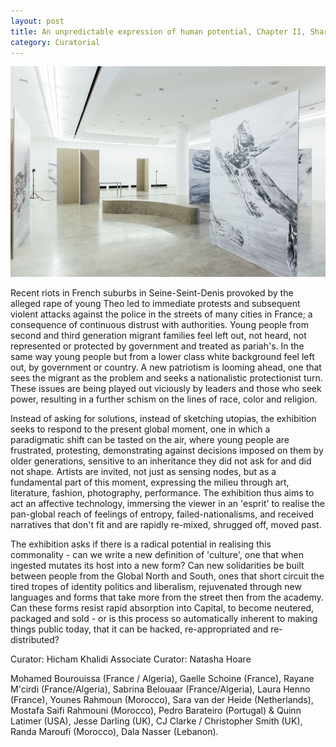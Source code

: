 ```yaml
---
layout: post
title: An unpredictable expression of human potential, Chapter II, Sharjah Biennial 2017, Beirut Arts Center.
category: Curatorial
---
```


![11-30-11-1](/assets/img/28-6-17.jpg)

Recent riots in French suburbs in Seine-Seint-Denis provoked by the alleged rape of young Theo led to immediate protests and subsequent violent attacks against the police in the streets of many cities in France; a consequence of continuous distrust with authorities. Young people from second and third generation migrant families feel left out, not heard, not represented or protected by government and treated as pariah's. In the same way young people but from a lower class white background feel left out, by government or country. A new patriotism is looming ahead, one that sees the migrant as the problem and seeks a nationalistic protectionist turn. These issues are being played out viciously by  leaders and those who seek power, resulting in a further schism on the lines of race, color and religion.

Instead of asking for solutions, instead of sketching utopias, the exhibition seeks to respond to the present global moment, one in which a paradigmatic shift can be tasted on the air, where young people are frustrated, protesting, demonstrating against decisions imposed on them by older generations, sensitive to an inheritance they did not ask for and did not shape. Artists are invited, not just as sensing nodes, but as a fundamental part of this moment, expressing the milieu through art, literature, fashion, photography, performance. The exhibition thus aims to act an affective technology, immersing the viewer in an 'esprit' to realise the pan-global reach of feelings of entropy, failed-nationalisms, and received narratives that don't fit and are rapidly re-mixed, shrugged off, moved past.

The exhibition asks if there is a radical potential in realising this commonality - can we write a new definition of 'culture', one that when ingested mutates its host into a new form? Can new solidarities be built between people from the Global North and South, ones that short circuit the tired tropes of identity politics and liberalism, rejuvenated through new languages and forms that take more from the street then from the academy. Can these forms resist rapid absorption into Capital, to become neutered, packaged and sold - or is this process so automatically inherent to making things public today, that it can be hacked, re-appropriated and re-distributed?

Curator: Hicham Khalidi
Associate Curator: Natasha Hoare

Mohamed Bourouissa (France / Algeria), Gaelle Schoine (France), Rayane M'cirdi (France/Algeria), Sabrina Belouaar (France/Algeria), Laura Henno (France), Younes Rahmoun (Morocco), Sara van der Heide (Netherlands), Mostafa Saifi Rahmouni (Morocco), Pedro Barateiro (Portugal) & Quinn Latimer (USA), Jesse Darling (UK), CJ Clarke / Christopher Smith (UK), Randa Maroufi (Morocco), Dala Nasser (Lebanon).

